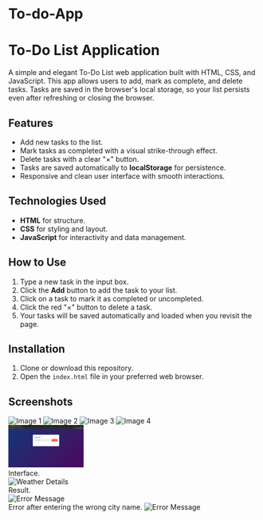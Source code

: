 # To-do-App

# To-Do List Application

A simple and elegant To-Do List web application built with HTML, CSS, and JavaScript. This app allows users to add, mark as complete, and delete tasks. Tasks are saved in the browser's local storage, so your list persists even after refreshing or closing the browser.

## Features

- Add new tasks to the list.
- Mark tasks as completed with a visual strike-through effect.
- Delete tasks with a clear "×" button.
- Tasks are saved automatically to **localStorage** for persistence.
- Responsive and clean user interface with smooth interactions.

## Technologies Used

- **HTML** for structure.
- **CSS** for styling and layout.
- **JavaScript** for interactivity and data management.

## How to Use

1. Type a new task in the input box.
2. Click the **Add** button to add the task to your list.
3. Click on a task to mark it as completed or uncompleted.
4. Click the red "×" button to delete a task.
5. Your tasks will be saved automatically and loaded when you revisit the page.

## Installation

1. Clone or download this repository.
2. Open the `index.html` file in your preferred web browser.

## Screenshots

<!-- Example for img-1.png -->
<img src="images/img-1.png" alt="Image 1" width="600">

<!-- Example for img-2.png -->
<img src="images/img-2.png" alt="Image 2" width="600">

<!-- Example for img-3.png -->
<img src="images/img-3.png" alt="Image 3" width="600">

<!-- Example for img-4.png -->
<img src="images/img-4.png" alt="Image 4" width="600">


<div>
  <img src="/images/image-1.png" alt="Main Interface" width="30%" style="margin-right: 10px;">
  <br>
  Interface.
  <br>
  <img src="/images/image-2" alt="Weather Details" width="30%" style="margin-right: 10px;">
  <br>
  Result.
  <br>
  <img src="/images/image-3" alt="Error Message" width="30%">
  <br>
  Error after entering the wrong city name.
  <img src="/images/image-4" alt="Error Message" width="30%">
  <br>
</div>

